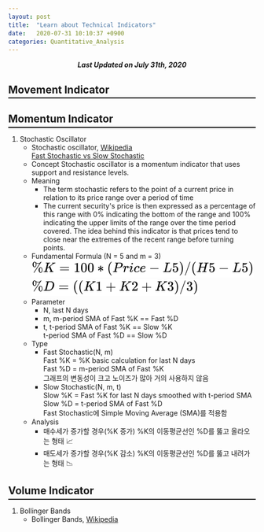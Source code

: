 ```yaml
---
layout: post
title:  "Learn about Technical Indicators"
date:   2020-07-31 10:10:37 +0900
categories: Quantitative_Analysis
---
```


<div style="text-align: center"><i><b>Last Updated on July 31th, 2020</b></i></div>

## Movement Indicator
<hr style="height: 2px; border:none; margin-top: -1em; margin-bottom:0.5em; padding: 0; background:black">

## Momentum Indicator
<hr style="height: 2px; border:none; margin-top: -1em; margin-bottom:0.5em; padding: 0; background:black">

1. Stochastic Oscillator
    * Stochastic oscillator, [Wikipedia](https://en.wikipedia.org/wiki/Stochastic_oscillator)   
    [Fast Stochastic vs Slow Stochastic](https://www.diffen.com/difference/Fast_Stochastic_vs_Slow_Stochastic)
    * Concept
    Stochastic oscillator is a momentum indicator that uses support and resistance levels.
    * Meaning
        * The term stochastic refers to the point of a current price in relation to its price range over a period of time   
        * The current security's price is then expressed as a percentage of this range with 0% indicating the bottom of the range and 100% indicating the upper limits of the range over the time period covered. The idea behind this indicator is that prices tend to close near the extremes of the recent range before turning points.
    * Fundamental Formula (N = 5 and m = 3)
        <img src="/img/STF.svg">
        <img src="/img/STS.svg">
    * Parameter
        * N, last N days
        * m, m-period SMA of Fast %K == Fast %D
        * t, t-period SMA of Fast %K == Slow %K   
        t-period SMA of Fast %D == Slow %D
    * Type
        * Fast Stochastic(N, m)   
        Fast %K = %K basic calculation for last N days   
        Fast %D = m-period SMA of Fast %K   
        그래프의 변동성이 크고 노이즈가 많아 거의 사용하지 않음
        * Slow Stochastic(N, m, t)   
        Slow %K = Fast %K for last N days smoothed with t-period SMA   
        Slow %D = t-period SMA of Fast %D   
        Fast Stochastic에 Simple Moving Average (SMA)를 적용함
    * Analysis
        * 매수세가 증가할 경우(%K 증가) %K의 이동평균선인 %D를 뚫고 올라오는 형태 &#128200;
        * 매도세가 증가할 경우(%K 감소) %K의 이동평균선인 %D를 뚫고 내려가는 형태 &#128201;

## Volume Indicator
<hr style="height: 2px; border:none; margin-top: -1em; margin-bottom:0.5em; padding: 0; background:black">

1. Bollinger Bands
    * Bollinger Bands, [Wikipedia](https://en.wikipedia.org/wiki/Bollinger_Bands)